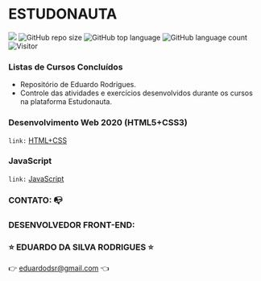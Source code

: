 # ESTUDONAUTA

[![](https://img.shields.io/badge/made_by-eduardodsr-green)](https://github.com/eduardodsr/)
![GitHub repo size](https://img.shields.io/github/repo-size/eduardodsr/ESTUDONAUTA)
![GitHub top language](https://img.shields.io/github/languages/top/eduardodsr/ESTUDONAUTA)
![GitHub language count](https://img.shields.io/github/languages/count/eduardodsr/ESTUDONAUTA)
![Visitor](https://visitor-badge.glitch.me/badge?page_id=eduardodsr.ESTUDONAUTA)

### Listas de Cursos Concluídos 

- Repositório de Eduardo Rodrigues.
- Controle das atividades e exercícios desenvolvidos durante os cursos na plataforma Estudonauta.

### Desenvolvimento Web 2020 (HTML5+CSS3)

``` link: ```  [HTML+CSS](https://github.com/eduardodsr/ESTUDONAUTA/blob/master/Desenvolvimento%20Web%202020%20(HTML5+CSS3)/README.md)

### JavaScript

``` link: ```  [JavaScript](https://github.com/eduardodsr/ESTUDONAUTA/blob/master/JavaScript/README.md)


### CONTATO: :mailbox_with_no_mail:

### DESENVOLVEDOR FRONT-END: 

### :star: EDUARDO DA SILVA RODRIGUES :star:

:point_right: eduardodsr@gmail.com :point_left: 
